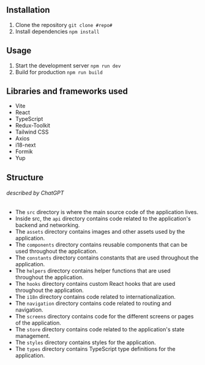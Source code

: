 ## Installation

1. Clone the repository
   ```git clone #repo#```
2. Install dependencies
    ```npm install```

## Usage

1. Start the development server ```npm run dev```
2. Build for production ```npm run build```

## Libraries and frameworks used

- Vite
- React
- TypeScript
- Redux-Toolkit
- Tailwind CSS
- Axios
- i18-next
- Formik
- Yup

## Structure 
###### described by ChatGPT

- The `src` directory is where the main source code of the application lives.
- Inside src, the `api` directory contains code related to the application's backend and networking.
- The `assets` directory contains images and other assets used by the application.
- The `components` directory contains reusable components that can be used throughout the application.
- The `constants` directory contains constants that are used throughout the application.
- The `helpers` directory contains helper functions that are used throughout the application.
- The `hooks` directory contains custom React hooks that are used throughout the application.
- The `i18n` directory contains code related to internationalization.
- The `navigation` directory contains code related to routing and navigation.
- The `screens` directory contains code for the different screens or pages of the application.
- The `store` directory contains code related to the application's state management.
- The `styles` directory contains styles for the application.
- The `types` directory contains TypeScript type definitions for the application.